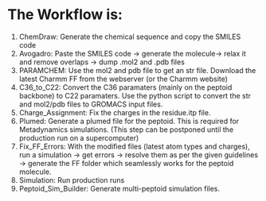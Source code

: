 # The Workflow is:

1. ChemDraw: Generate the chemical sequence and copy the SMILES code
2. Avogadro: Paste the SMILES code -> generate the molecule-> relax it and remove overlaps -> dump .mol2 and .pdb files
3. PARAMCHEM: Use the mol2 and pdb file to get an str file. Download the latest Charmm FF from the webserver (or the Charmm website)
4. C36_to_C22: Convert the C36 paramaters (mainly on the peptoid backbone) to C22 paramaters. Use the python script to convert the str and mol2/pdb files to GROMACS input files.
5. Charge_Assignment: Fix the charges in the residue.itp file.
6. Plumed: Generate a plumed file for the peptoid. This is required for Metadynamics simulations. (This step can be postponed until the production run on a supercomputer)
7. Fix_FF_Errors: With the modified files (latest atom types and charges), run a simulation -> get errors -> resolve them as per the given guidelines -> generate the FF folder which seamlessly works for the peptoid molecule.
8. Simulation: Run production runs 
9. Peptoid_Sim_Builder: Generate multi-peptoid simulation files. 
